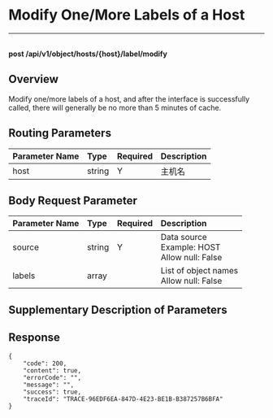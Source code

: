 # Modify One/More Labels of a Host

---

<br />**post /api/v1/object/hosts/\{host\}/label/modify**

## Overview
Modify one/more labels of a host, and after the interface is successfully called, there will generally be no more than 5 minutes of cache. 




## Routing Parameters

| Parameter Name        | Type     | Required   | Description              |
|:-----------|:-------|:-----|:----------------|
| host | string | Y | 主机名<br> |


## Body Request Parameter

| Parameter Name        | Type     | Required   | Description              |
|:-----------|:-------|:-----|:----------------|
| source | string | Y | Data source<br>Example: HOST <br>Allow null: False <br> |
| labels | array |  | List of object names<br>Allow null: False <br> |

## Supplementary Description of Parameters







## Response
```shell
{
    "code": 200,
    "content": true,
    "errorCode": "",
    "message": "",
    "success": true,
    "traceId": "TRACE-96EDF6EA-847D-4E23-BE1B-B387257B6BFA"
} 
```




